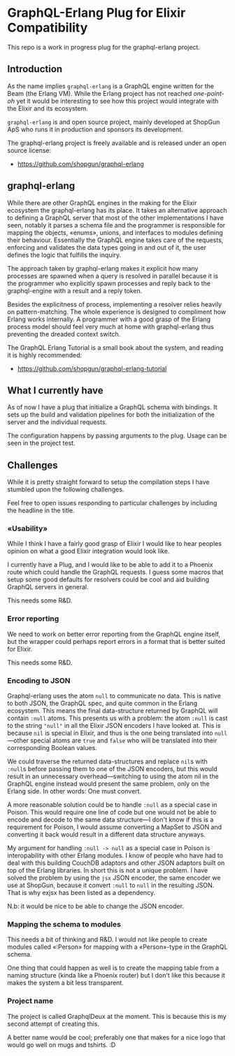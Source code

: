 # GraphQL-Erlang Plug for Elixir Compatibility

This repo is a work in progress plug for the graphql-erlang project.


## Introduction

As the name implies `graphql-erlang` is a GraphQL engine written for
the Beam (the Erlang VM). While the Erlang project has not reached
*one-point-oh* yet it would be interesting to see how this project
would integrate with the Elixir and its ecosystem.

`graphql-erlang` is and open source project, mainly developed at
ShopGun ApS who runs it in production and sponsors its development.

The graphql-erlang project is freely available and is released under
an open source license:

  - https://github.com/shopgun/graphql-erlang


## graphql-erlang

While there are other GraphQL engines in the making for the Elixir
ecosystem the graphql-erlang has its place. It takes an alternative
approach to defining a GraphQL server that most of the other
implementations I have seen, notably it parses a schema file and the
programmer is responsible for mapping the objects, «enums», unions,
and interfaces to modules defining their behaviour. Essentially the
GraphQL engine takes care of the requests, enforcing and validates the
data types going in and out of it, the user defines the logic that
fulfills the inquiry.

The approach taken by graphql-erlang makes it explicit how many
processes are spawned when a query is resolved in parallel because it
is the programmer who explicitly spawn processes and reply back to the
graphql-engine with a result and a reply token.

Besides the explicitness of process, implementing a resolver relies
heavily on pattern-matching. The whole experience is designed to
compliment how Erlang works internally. A programmer with a good grasp
of the Erlang process model should feel very much at home with
graphql-erlang thus preventing the dreaded context switch.

The GraphQL Erlang Tutorial is a small book about the system, and
reading it is highly recommended:

  - https://github.com/shopgun/graphql-erlang-tutorial


## What I currently have

As of now I have a plug that initialize a GraphQL schema with
bindings. It sets up the build and validation pipelines for both the
initialization of the server and the individual requests.

The configuration happens by passing arguments to the plug. Usage can
be seen in the project test.


## Challenges

While it is pretty straight forward to setup the compilation steps I
have stumbled upon the following challenges.

Feel free to open issues responding to particular challenges by
including the headline in the title.


### «Usability»

While I think I have a fairly good grasp of Elixir I would like to
hear peoples opinion on what a good Elixir integration would look
like.

I currently have a Plug, and I would like to be able to add it to a
Phoenix route which could handle the GraphQL requests. I guess some
macros that setup some good defaults for resolvers could be cool and
aid building GraphQL servers in general.

This needs some R&D.


### Error reporting

We need to work on better error reporting from the GraphQL engine
itself, but the wrapper could perhaps report errors in a format that
is better suited for Elixir.

This needs some R&D.


### Encoding to JSON

Graphql-erlang uses the atom `null` to communicate no data. This is
native to both JSON, the GraphQL spec, and quite common in the Erlang
ecosystem. This means the final data-structure returned by GraphQL
will contain `:null` atoms. This presents us with a problem: the atom
`:null` is cast to the string `"null"` in all the Elixir JSON encoders
I have looked at. This is because `nil` is special in Elixir, and thus
is the one being translated into `null`—other special atoms are `true`
and `false` who will be translated into their corresponding Boolean
values.

We could traverse the returned data-structures and replace `nil`s with
`:null`s before passing them to one of the JSON encoders, but this
would result in an unnecessary overhead—switching to using the atom
nil in the GraphQL engine instead would present the same problem, only
on the Erlang side. In other words: One must convert.

A more reasonable solution could be to handle `:null` as a special
case in Poison. This would require one line of code but one would not
be able to encode and decode to the same data structure—I don't know
if this is a requirement for Poison, I would assume converting a
MapSet to JSON and converting it back would result in a different data
structure anyways.

My argument for handling `:null -> null` as a special case in Poison
is interopability with other Erlang modules. I know of people who have
had to deal with this building CouchDB adaptors and other JSON
adaptors built on top of the Erlang libraries. In short this is not a
unique problem.  I have solved the problem by using the `jsx` JSON
encoder, the same encoder we use at ShopGun, because it convert
`:null` to `null` in the resulting JSON. That is why exjsx has been
listed as a dependency.

N.b: it would be nice to be able to change the JSON encoder.


### Mapping the schema to modules

This needs a bit of thinking and R&D. I would not like people to
create modules called «:Person» for mapping with a «Person»-type in
the GraphQL schema.

One thing that could happen as well is to create the mapping table
from a naming structure (kinda like a Phoenix router) but I don't like
this because it makes the system a bit less transparent.


### Project name

The project is called GraphqlDeux at the moment. This is because this
is my second attempt of creating this.

A better name would be cool; preferably one that makes for a nice logo
that would go well on mugs and tshirts. :D
